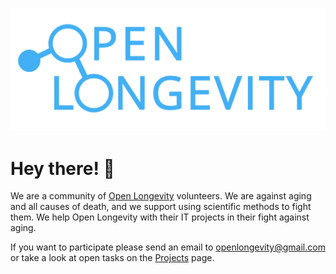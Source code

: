 [![Open Longevity](./logo.png)](https://openlongevity.org/)

# Hey there! 👋

We are a community of [Open Longevity](https://openlongevity.org/) volunteers. We are against aging and all causes of death, and we support using scientific methods to fight them. We help Open Longevity with their IT projects in their fight against aging.

If you want to participate please send an email to [openlongevity@gmail.com](mailto://openlongevity@gmail.com) or take a look at open tasks on the [Projects](https://github.com/orgs/Open-Longevity-AGCT/projects) page.

